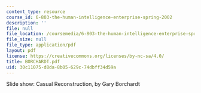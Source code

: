 ```yaml
---
content_type: resource
course_id: 6-803-the-human-intelligence-enterprise-spring-2002
description: ''
file: null
file_location: /coursemedia/6-803-the-human-intelligence-enterprise-spring-2002/30c11075d8da8b05629c74dbff34d59a_BORCHARDT.pdf
file_size: null
file_type: application/pdf
layout: pdf
license: https://creativecommons.org/licenses/by-nc-sa/4.0/
title: BORCHARDT.pdf
uid: 30c11075-d8da-8b05-629c-74dbff34d59a
---
```

Slide show: Casual Reconstruction, by Gary Borchardt